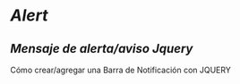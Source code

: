 # **_Alert_**
## _Mensaje de alerta/aviso Jquery_
Cómo crear/agregar una Barra de Notificación con JQUERY

